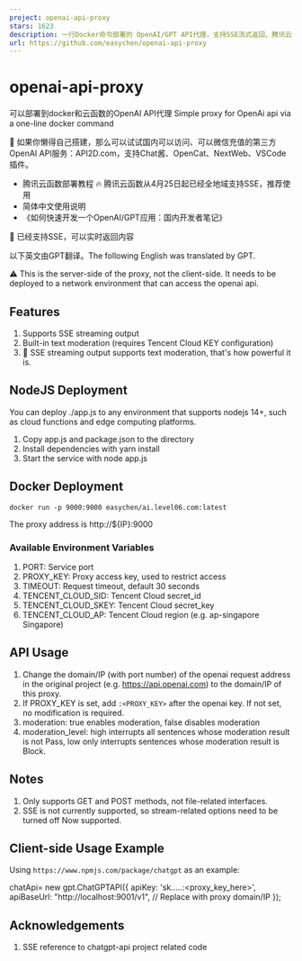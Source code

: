```yaml
---
project: openai-api-proxy
stars: 1623
description: 一行Docker命令部署的 OpenAI/GPT API代理，支持SSE流式返回、腾讯云函数 。Simple proxy for OpenAi api via a one-line docker command
url: https://github.com/easychen/openai-api-proxy
---
```


openai-api-proxy
================

可以部署到docker和云函数的OpenAI API代理 Simple proxy for OpenAi api via a one-line docker command

🌳 如果你懒得自己搭建，那么可以试试国内可以访问、可以微信充值的第三方OpenAI API服务：API2D.com，支持Chat酱、OpenCat、NextWeb、VSCode插件。

-   腾讯云函数部署教程 🔥 腾讯云函数从4月25日起已经全地域支持SSE，推荐使用
-   简体中文使用说明
-   《如何快速开发一个OpenAI/GPT应用：国内开发者笔记》

🎉 已经支持SSE，可以实时返回内容

以下英文由GPT翻译。The following English was translated by GPT.

⚠️ This is the server-side of the proxy, not the client-side. It needs to be deployed to a network environment that can access the openai api.

Features
--------

1.  Supports SSE streaming output
2.  Built-in text moderation (requires Tencent Cloud KEY configuration)
3.  💪 SSE streaming output supports text moderation, that's how powerful it is.

NodeJS Deployment
-----------------

You can deploy ./app.js to any environment that supports nodejs 14+, such as cloud functions and edge computing platforms.

1.  Copy app.js and package.json to the directory
2.  Install dependencies with yarn install
3.  Start the service with node app.js

Docker Deployment
-----------------

```
docker run -p 9000:9000 easychen/ai.level06.com:latest
```

The proxy address is http://${IP}:9000

### Available Environment Variables

1.  PORT: Service port
2.  PROXY\_KEY: Proxy access key, used to restrict access
3.  TIMEOUT: Request timeout, default 30 seconds
4.  TENCENT\_CLOUD\_SID: Tencent Cloud secret\_id
5.  TENCENT\_CLOUD\_SKEY: Tencent Cloud secret\_key
6.  TENCENT\_CLOUD\_AP: Tencent Cloud region (e.g. ap-singapore Singapore)

API Usage
---------

1.  Change the domain/IP (with port number) of the openai request address in the original project (e.g. https://api.openai.com) to the domain/IP of this proxy.
2.  If PROXY\_KEY is set, add `:<PROXY_KEY>` after the openai key. If not set, no modification is required.
3.  moderation: true enables moderation, false disables moderation
4.  moderation\_level: high interrupts all sentences whose moderation result is not Pass, low only interrupts sentences whose moderation result is Block.

Notes
-----

1.  Only supports GET and POST methods, not file-related interfaces.
2.  SSE is not currently supported, so stream-related options need to be turned off Now supported.

Client-side Usage Example
-------------------------

Using `https://www.npmjs.com/package/chatgpt` as an example:

chatApi\= new gpt.ChatGPTAPI({
    apiKey: 'sk.....:<proxy\_key\_here>',
    apiBaseUrl: "http://localhost:9001/v1", // Replace with proxy domain/IP
});
   

Acknowledgements
----------------

1.  SSE reference to chatgpt-api project related code
